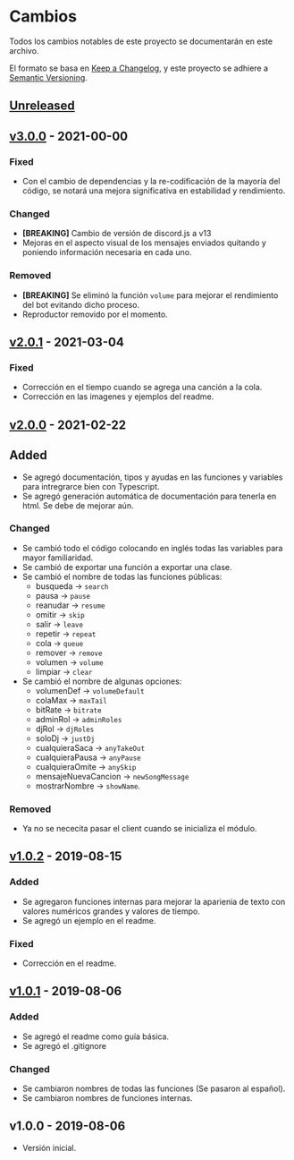 # Cambios

Todos los cambios notables de este proyecto se documentarán en este archivo.

El formato se basa en [Keep a Changelog](https://keepachangelog.com/en/1.0.0/),
y este proyecto se adhiere a [Semantic Versioning](https://semver.org/spec/v2.0.0.html).

## [Unreleased]

## [v3.0.0] - 2021-00-00

### Fixed

- Con el cambio de dependencias y la re-codificación de la mayoría del código, se notará una mejora significativa en estabilidad y rendimiento.

### Changed

- **[BREAKING]** Cambio de versión de discord.js a v13
- Mejoras en el aspecto visual de los mensajes enviados quitando y poniendo información necesaria en cada uno.

### Removed

- **[BREAKING]** Se eliminó la función `volume` para mejorar el rendimiento del bot evitando dicho proceso.
- Reproductor removido por el momento.

## [v2.0.1] - 2021-03-04

### Fixed

- Corrección en el tiempo cuando se agrega una canción a la cola.
- Corrección en las imagenes y ejemplos del readme.

## [v2.0.0] - 2021-02-22

## Added

- Se agregó documentación, tipos y ayudas en las funciones y variables para intregrarce bien con Typescript.
- Se agregó generación automática de documentación para tenerla en html. Se debe de mejorar aún.

### Changed

- Se cambió todo el código colocando en inglés todas las variables para mayor familiaridad.
- Se cambió de exportar una función a exportar una clase.
- Se cambió el nombre de todas las funciones públicas:
  - busqueda -> `search`
  - pausa -> `pause`
  - reanudar -> `resume`
  - omitir -> `skip`
  - salir -> `leave`
  - repetir -> `repeat`
  - cola -> `queue`
  - remover -> `remove`
  - volumen -> `volume`
  - limpiar -> `clear`
- Se cambió el nombre de algunas opciones:
  - volumenDef -> `volumeDefault`
  - colaMax -> `maxTail`
  - bitRate -> `bitrate`
  - adminRol -> `adminRoles`
  - djRol -> `djRoles`
  - soloDj -> `justDj`
  - cualquieraSaca -> `anyTakeOut`
  - cualquieraPausa -> `anyPause`
  - cualquieraOmite -> `anySkip`
  - mensajeNuevaCancion -> `newSongMessage`
  - mostrarNombre -> `showName`.

### Removed

- Ya no se nececita pasar el client cuando se inicializa el módulo.

## [v1.0.2] - 2019-08-15

### Added

- Se agregaron funciones internas para mejorar la aparienia de texto con valores numéricos grandes y valores de tiempo.
- Se agregó un ejemplo en el readme.

### Fixed

- Corrección en el readme.

## [v1.0.1] - 2019-08-06

### Added

- Se agregó el readme como guía básica.
- Se agregó el .gitignore

### Changed

- Se cambiaron nombres de todas las funciones (Se pasaron al español).
- Se cambiaron nombres de funciones internas.

## v1.0.0 - 2019-08-06

- Versión inicial.

[unreleased]: https://github.com/StarArmyDev/starmusic/compare/v3.0.0...HEAD
[v1.0.1]: https://github.com/StarArmyDev/starmusic/compare/v1.0.0...v1.0.1
[v1.0.2]: https://github.com/StarArmyDev/starmusic/compare/v1.0.1...v1.0.2
[v2.0.0]: https://github.com/StarArmyDev/starmusic/compare/v1.0.2...v2.0.0
[v2.0.1]: https://github.com/StarArmyDev/starmusic/compare/v2.0.0...v2.0.1
[v3.0.0]: https://github.com/StarArmyDev/starmusic/compare/v2.0.1...v3.0.0
